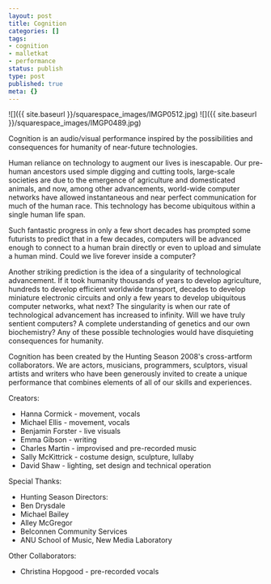 ```yaml
---
layout: post
title: Cognition
categories: []
tags:
- cognition
- malletkat
- performance
status: publish
type: post
published: true
meta: {}
---
```


![]({{ site.baseurl }}/squarespace_images/IMGP0512.jpg)
![]({{ site.baseurl }}/squarespace_images/IMGP0489.jpg)

Cognition is an audio/visual performance inspired by the possibilities and consequences for humanity of near-future technologies.

Human reliance on technology to augment our lives is inescapable. Our pre-human ancestors used simple digging and cutting tools, large-scale societies are due to the emergence of agriculture and domesticated animals, and now, among other advancements, world-wide computer networks have allowed instantaneous and near perfect communication for much of the human race. This technology has become ubiquitous within a single human life span.

Such fantastic progress in only a few short decades has prompted some futurists to predict that in a few decades, computers will be advanced enough to connect to a human brain directly or even to upload and simulate a human mind. Could we live forever inside a computer?

Another striking prediction is the idea of a singularity of technological advancement. If it took humanity thousands of years to develop agriculture, hundreds to develop efficient worldwide transport, decades to develop miniature electronic circuits and only a few years to develop ubiquitous computer networks, what next? The singularity is when our rate of technological advancement has increased to infinity. Will we have truly sentient computers? A complete understanding of genetics and our own biochemistry? Any of these possible technologies would have disquieting consequences for humanity.

Cognition has been created by the Hunting Season 2008's cross-artform collaborators. We are actors, musicians, programmers, sculptors, visual artists and writers who have been generously invited to create a unique performance that combines elements of all of our skills and experiences.

Creators:

- Hanna Cormick - movement, vocals
- Michael Ellis - movement, vocals
- Benjamin Forster - live visuals
- Emma Gibson - writing
- Charles Martin - improvised and pre-recorded music
- Sally McKittrick - costume design, sculpture, lullaby
- David Shaw - lighting, set design and technical operation

Special Thanks:

- Hunting Season Directors:
- Ben Drysdale
- Michael Bailey
- Alley McGregor
- Belconnen Community Services
- ANU School of Music, New Media Laboratory

Other Collaborators:

- Christina Hopgood - pre-recorded vocals
